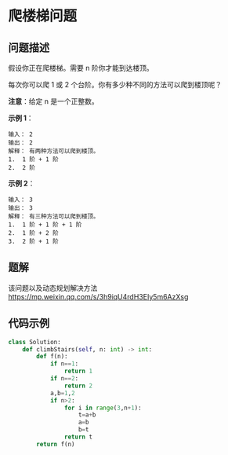 # 爬楼梯问题
## 问题描述
假设你正在爬楼梯。需要 n 阶你才能到达楼顶。

每次你可以爬 1 或 2 个台阶。你有多少种不同的方法可以爬到楼顶呢？

**注意**：给定 n 是一个正整数。

**示例 1**：
```
输入： 2
输出： 2
解释： 有两种方法可以爬到楼顶。
1.  1 阶 + 1 阶
2.  2 阶
```
**示例 2**：
```
输入： 3
输出： 3
解释： 有三种方法可以爬到楼顶。
1.  1 阶 + 1 阶 + 1 阶
2.  1 阶 + 2 阶
3.  2 阶 + 1 阶
```
## 题解
该问题以及动态规划解决方法<https://mp.weixin.qq.com/s/3h9iqU4rdH3EIy5m6AzXsg>

## 代码示例
```python
class Solution:
    def climbStairs(self, n: int) -> int:
        def f(n):
            if n==1:
                return 1
            if n==2:
                return 2
            a,b=1,2
            if n>2:
                for i in range(3,n+1):
                    t=a+b
                    a=b
                    b=t
                return t
        return f(n)
```
